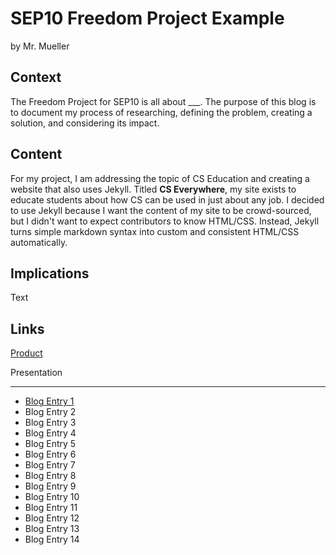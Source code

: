 # SEP10 Freedom Project Example
by Mr. Mueller

## Context
The Freedom Project for SEP10 is all about ___. The purpose of this blog is to document my process of researching, defining the problem, creating a solution, and considering its impact.

## Content
For my project, I am addressing the topic of CS Education and creating a website that also uses Jekyll. Titled **CS Everywhere**, my site exists to educate students about how CS can be used in just about any job. I decided to use Jekyll because I want the content of my site to be crowd-sourced, but I didn't want to expect contributors to know HTML/CSS. Instead, Jekyll turns simple markdown syntax into custom and consistent HTML/CSS automatically.

## Implications
Text

## Links

[Product](https://bmuellerhstat.github.io/cseverywhere/)

Presentation

---

* [Blog Entry 1](entries/entry01.md)
* Blog Entry 2
* Blog Entry 3
* Blog Entry 4
* Blog Entry 5
* Blog Entry 6
* Blog Entry 7
* Blog Entry 8
* Blog Entry 9
* Blog Entry 10
* Blog Entry 11
* Blog Entry 12
* Blog Entry 13
* Blog Entry 14
